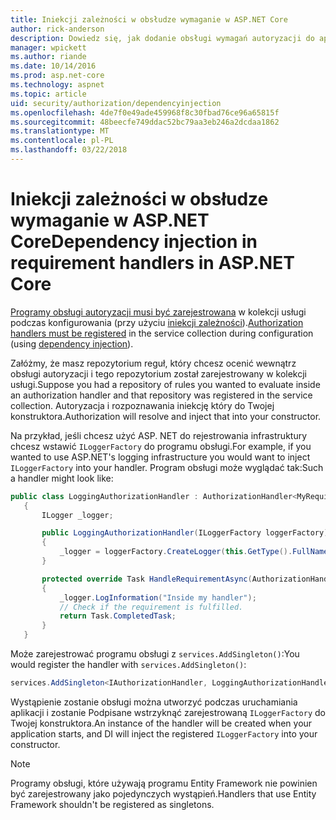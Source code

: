 ```yaml
---
title: Iniekcji zależności w obsłudze wymaganie w ASP.NET Core
author: rick-anderson
description: Dowiedz się, jak dodanie obsługi wymagań autoryzacji do aplikacji platformy ASP.NET Core za pomocą iniekcji zależności.
manager: wpickett
ms.author: riande
ms.date: 10/14/2016
ms.prod: asp.net-core
ms.technology: aspnet
ms.topic: article
uid: security/authorization/dependencyinjection
ms.openlocfilehash: 4de7f0e49ade459968f8c30fbad76ce96a65815f
ms.sourcegitcommit: 48beecfe749ddac52bc79aa3eb246a2dcdaa1862
ms.translationtype: MT
ms.contentlocale: pl-PL
ms.lasthandoff: 03/22/2018
---
```

# <a name="dependency-injection-in-requirement-handlers-in-aspnet-core"></a><span data-ttu-id="0da4d-103">Iniekcji zależności w obsłudze wymaganie w ASP.NET Core</span><span class="sxs-lookup"><span data-stu-id="0da4d-103">Dependency injection in requirement handlers in ASP.NET Core</span></span>

<a name="security-authorization-di"></a>

<span data-ttu-id="0da4d-104">[Programy obsługi autoryzacji musi być zarejestrowana](xref:security/authorization/policies#handler-registration) w kolekcji usługi podczas konfigurowania (przy użyciu [iniekcji zależności](xref:fundamentals/dependency-injection#fundamentals-dependency-injection)).</span><span class="sxs-lookup"><span data-stu-id="0da4d-104">[Authorization handlers must be registered](xref:security/authorization/policies#handler-registration) in the service collection during configuration (using [dependency injection](xref:fundamentals/dependency-injection#fundamentals-dependency-injection)).</span></span>

<span data-ttu-id="0da4d-105">Załóżmy, że masz repozytorium reguł, który chcesz ocenić wewnątrz obsługi autoryzacji i tego repozytorium został zarejestrowany w kolekcji usługi.</span><span class="sxs-lookup"><span data-stu-id="0da4d-105">Suppose you had a repository of rules you wanted to evaluate inside an authorization handler and that repository was registered in the service collection.</span></span> <span data-ttu-id="0da4d-106">Autoryzacja i rozpoznawania iniekcję który do Twojej konstruktora.</span><span class="sxs-lookup"><span data-stu-id="0da4d-106">Authorization will resolve and inject that into your constructor.</span></span>

<span data-ttu-id="0da4d-107">Na przykład, jeśli chcesz użyć ASP. NET do rejestrowania infrastruktury chcesz wstawić `ILoggerFactory` do programu obsługi.</span><span class="sxs-lookup"><span data-stu-id="0da4d-107">For example, if you wanted to use ASP.NET's logging infrastructure you would want to inject `ILoggerFactory` into your handler.</span></span> <span data-ttu-id="0da4d-108">Program obsługi może wyglądać tak:</span><span class="sxs-lookup"><span data-stu-id="0da4d-108">Such a handler might look like:</span></span>

```csharp
public class LoggingAuthorizationHandler : AuthorizationHandler<MyRequirement>
   {
       ILogger _logger;

       public LoggingAuthorizationHandler(ILoggerFactory loggerFactory)
       {
           _logger = loggerFactory.CreateLogger(this.GetType().FullName);
       }

       protected override Task HandleRequirementAsync(AuthorizationHandlerContext context, MyRequirement requirement)
       {
           _logger.LogInformation("Inside my handler");
           // Check if the requirement is fulfilled.
           return Task.CompletedTask;
       }
   }
   ```

<span data-ttu-id="0da4d-109">Może zarejestrować programu obsługi z `services.AddSingleton()`:</span><span class="sxs-lookup"><span data-stu-id="0da4d-109">You would register the handler with `services.AddSingleton()`:</span></span>

```csharp
services.AddSingleton<IAuthorizationHandler, LoggingAuthorizationHandler>();
```

<span data-ttu-id="0da4d-110">Wystąpienie zostanie obsługi można utworzyć podczas uruchamiania aplikacji i zostanie Podpisane wstrzyknąć zarejestrowaną `ILoggerFactory` do Twojej konstruktora.</span><span class="sxs-lookup"><span data-stu-id="0da4d-110">An instance of the handler will be created when your application starts, and DI will inject the registered `ILoggerFactory` into your constructor.</span></span>

> [!NOTE]
> <span data-ttu-id="0da4d-111">Programy obsługi, które używają programu Entity Framework nie powinien być zarejestrowany jako pojedynczych wystąpień.</span><span class="sxs-lookup"><span data-stu-id="0da4d-111">Handlers that use Entity Framework shouldn't be registered as singletons.</span></span>
